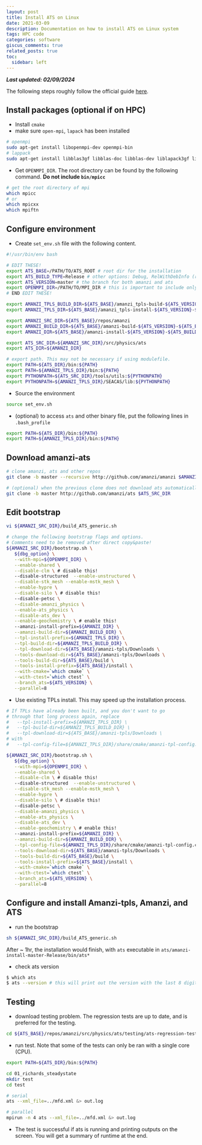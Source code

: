 ```yaml
---
layout: post
title: Install ATS on Linux
date: 2021-03-09
description: Documentation on how to install ATS on Linux system
tags: HPC code
categories: software
giscus_comments: true
related_posts: true
toc:
  sidebar: left
---
```

***Last updated: 02/09/2024***

The following steps roughly follow the official guide [here](https://github.com/amanzi/amanzi/blob/master/INSTALL_ATS.md).

## Install packages (optional if on HPC)

- Install `cmake`
- make sure `open-mpi`, `lapack` has been installed

```bash
# openmpi
sudo apt-get install libopenmpi-dev openmpi-bin 
# lappack
sudo apt-get install libblas3gf libblas-doc libblas-dev liblapack3gf liblapack-doc liblapack-dev
```

- Get `OPENMPI_DIR`. The root directory can be found by the following command. **Do not include `bin/mpicc`**

```bash
# get the root directory of mpi
which mpicc 
# or
which mpicxx
which mpiftn
```

## Configure environment

- Create `set_env.sh` file with the following content.

```bash
#!/usr/bin/env bash

# EDIT THESE!
export ATS_BASE=/PATH/TO/ATS_ROOT # root dir for the installation
export ATS_BUILD_TYPE=Release # other options: Debug, RelWithDebInfo (release with debug info)
export ATS_VERSION=master # the branch for both amanzi and ats
export OPENMPI_DIR=/PATH/TO/MPI_DIR # this is important to include only the directory instead of /MPI_DIR/bin if mpirun exists inside /MPI_DIR/bin
# END EDIT THESE!

export AMANZI_TPLS_BUILD_DIR=${ATS_BASE}/amanzi_tpls-build-${ATS_VERSION}-${ATS_BUILD_TYPE}
export AMANZI_TPLS_DIR=${ATS_BASE}/amanzi_tpls-install-${ATS_VERSION}-${ATS_BUILD_TYPE}

export AMANZI_SRC_DIR=${ATS_BASE}/repos/amanzi
export AMANZI_BUILD_DIR=${ATS_BASE}/amanzi-build-${ATS_VERSION}-${ATS_BUILD_TYPE}
export AMANZI_DIR=${ATS_BASE}/amanzi-install-${ATS_VERSION}-${ATS_BUILD_TYPE}

export ATS_SRC_DIR=${AMANZI_SRC_DIR}/src/physics/ats
export ATS_DIR=${AMANZI_DIR}

# export path. This may not be necessary if using modulefile.
export PATH=${ATS_DIR}/bin:${PATH}
export PATH=${AMANZI_TPLS_DIR}/bin:${PATH}
export PYTHONPATH=${ATS_SRC_DIR}/tools/utils:${PYTHONPATH}
export PYTHONPATH=${AMANZI_TPLS_DIR}/SEACAS/lib:${PYTHONPATH}
```

- Source the environment

```bash
source set_env.sh
```
- (optional) to access `ats` and other binary file, put the following lines in `.bash_profile`

```bash
export PATH=${ATS_DIR}/bin:${PATH}
export PATH=${AMANZI_TPLS_DIR}/bin:${PATH}
```
## Download amanzi-ats

```bash
# clone amanzi, ats and other repos
git clone -b master --recursive http://github.com/amanzi/amanzi $AMANZI_SRC_DIR

# (optional) when the previous clone does not download ats automatically
git clone -b master http://github.com/amanzi/ats $ATS_SRC_DIR
```

## Edit bootstrap

```bash
vi ${AMANZI_SRC_DIR}/build_ATS_generic.sh

# change the following bootstrap flags and options. 
# Comments need to be removed after direct copy&paste!
${AMANZI_SRC_DIR}/bootstrap.sh \
   ${dbg_option} \
   --with-mpi=${OPENMPI_DIR} \
   --enable-shared \
   --disable-clm \ # disable this!
   --disable-structured  --enable-unstructured \
   --disable-stk_mesh --enable-mstk_mesh \
   --enable-hypre \
   --disable-silo \ # disable this!
   --disable-petsc \
   --disable-amanzi_physics \
   --enable-ats_physics \
   --disable-ats_dev \
   --enable-geochemistry \ # enable this!
   --amanzi-install-prefix=${AMANZI_DIR} \
   --amanzi-build-dir=${AMANZI_BUILD_DIR} \
   --tpl-install-prefix=${AMANZI_TPLS_DIR} \
   --tpl-build-dir=${AMANZI_TPLS_BUILD_DIR} \
   --tpl-download-dir=${ATS_BASE}/amanzi-tpls/Downloads \
   --tools-download-dir=${ATS_BASE}/amanzi-tpls/Downloads \
   --tools-build-dir=${ATS_BASE}/build \
   --tools-install-prefix=${ATS_BASE}/install \
   --with-cmake=`which cmake` \
   --with-ctest=`which ctest` \
   --branch_ats=${ATS_VERSION} \
   --parallel=8
```

- Use existing TPLs install. This may speed up the installation process.

```bash   
# If TPLs have already been built, and you don't want to go
# through that long process again, replace
#   --tpl-install-prefix=${AMANZI_TPLS_DIR} \
#   --tpl-build-dir=${AMANZI_TPLS_BUILD_DIR} \
#   --tpl-download-dir=${ATS_BASE}/amanzi-tpls/Downloads \
# with
#   --tpl-config-file=${AMANZI_TPLS_DIR}/share/cmake/amanzi-tpl-config.cmake \

${AMANZI_SRC_DIR}/bootstrap.sh \
   ${dbg_option} \
   --with-mpi=${OPENMPI_DIR} \
   --enable-shared \
   --disable-clm \ # disable this!
   --disable-structured  --enable-unstructured \
   --disable-stk_mesh --enable-mstk_mesh \
   --enable-hypre \
   --disable-silo \ # disable this!
   --disable-petsc \
   --disable-amanzi_physics \
   --enable-ats_physics \
   --disable-ats_dev \
   --enable-geochemistry \ # enable this!
   --amanzi-install-prefix=${AMANZI_DIR} \
   --amanzi-build-dir=${AMANZI_BUILD_DIR} \
   --tpl-config-file=${AMANZI_TPLS_DIR}/share/cmake/amanzi-tpl-config.cmake \
   --tools-download-dir=${ATS_BASE}/amanzi-tpls/Downloads \
   --tools-build-dir=${ATS_BASE}/build \
   --tools-install-prefix=${ATS_BASE}/install \
   --with-cmake=`which cmake` \
   --with-ctest=`which ctest` \
   --branch_ats=${ATS_VERSION} \
   --parallel=8

```

## Configure and install Amanzi-tpls, Amanzi, and ATS

- run the bootstrap

```bash
sh ${AMANZI_SRC_DIR}/build_ATS_generic.sh
```

After ~ 1hr, the installation would finish, with `ats` executable in `ats/amanzi-install-master-Release/bin/ats*`

- check ats version

```bash
$ which ats
$ ats --version # this will print out the version with the last 8 digits as hash tag from git commits
```

## Testing

- download testing problem. The regression tests are up to date, and is preferred for the testing.

```bash
cd ${ATS_BASE}/repos/amanzi/src/physics/ats/testing/ats-regression-tests
```

-  run test. Note that some of the tests can only be ran with a single core (CPU).

```bash
export PATH=${ATS_DIR}/bin:${PATH}

cd 01_richards_steadystate
mkdir test
cd test

# serial
ats --xml_file=../mfd.xml &> out.log

# parallel
mpirun -n 4 ats --xml_file=../mfd.xml &> out.log
```

- The test is successful if ats is running and printing outputs on the screen. You will get a summary of runtime at the end.